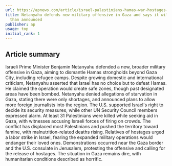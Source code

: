 ```yaml
---
url: https://apnews.com/article/israel-palestinians-hamas-war-hostages-gaza-08-10-2025-e25dba4aa05fc69cda8949391ca7e5c9
title: Netanyahu defends new military offensive in Gaza and says it will be wider
  than announced
publisher: ap
usage: top
initial_rank: 1
---
```

## Article summary
Israeli Prime Minister Benjamin Netanyahu defended a new, broader military offensive in Gaza, aiming to dismantle Hamas strongholds beyond Gaza City, including refugee camps. Despite growing domestic and international criticism, Netanyahu asserted that Israel has no choice but to defeat Hamas. He claimed the operation would create safe zones, though past designated areas have been bombed. Netanyahu denied allegations of starvation in Gaza, stating there were only shortages, and announced plans to allow more foreign journalists into the region. The U.S. supported Israel's right to decide its security measures, while other UN Security Council members expressed alarm. At least 31 Palestinians were killed while seeking aid in Gaza, with witnesses accusing Israeli forces of firing on crowds. The conflict has displaced most Palestinians and pushed the territory toward famine, with malnutrition-related deaths rising. Relatives of hostages urged a labor strike in Israel, fearing the expanded military operations would endanger their loved ones. Demonstrations occurred near the Gaza border and the U.S. consulate in Jerusalem, protesting the offensive and calling for the release of hostages. The situation in Gaza remains dire, with humanitarian conditions described as horrific.
